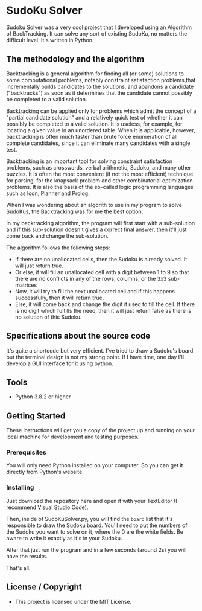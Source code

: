 # SudoKu Solver

Sudoku Solver was a very cool project that I developed using
an Algorithm of BackTracking. It can solve any sort of existing SudoKu, no matters the difficult level. It's written in Python.

## The methodology and the algorithm

Backtracking is a general algorithm for finding all (or some) solutions to some computational problems, notably constraint satisfaction problems,that incrementally builds candidates to the solutions, and abandons a candidate ("backtracks") as soon as it determines that the candidate 
cannot possibly be completed to a valid solution. 

Backtracking can be applied only for problems which admit the concept
 of a "partial candidate solution" and a relatively quick test of 
whether it can possibly be completed to a valid solution.  It is 
useless, for example, for locating a given value in an unordered table. 
 When it is applicable, however, backtracking is often much faster than brute force enumeration of all complete candidates, since it can eliminate many candidates with a single test.


Backtracking is an important tool for solving constraint satisfaction problems, such as crosswords, verbal arithmetic, Sudoku, and many other puzzles.  It is often the most convenient (if not the most efficient) technique for parsing, for the knapsack problem and other combinatorial optimization problems.  It is also the basis of the so-called logic programming languages such as  Icon, Planner and Prolog.

When I was wondering about an algorith to use in my program to solve SudoKus, the Backtracking was for me the best option.

In my backtracking algorithm, the program will first start with a sub-solution and if this sub-solution doesn't 
gives a correct final answer, then it'll just come back and change the 
sub-solution. 

The algorithm follows the following steps: 

* If there are no unallocated cells, then the Sudoku is already solved. It will just return true.
* Or else, it will fill an unallocated cell with a digit between 1 to 9
so that there are no conflicts in any of the rows, columns, or the 3x3 
sub-matrices
* Now, it will try to fill the next unallocated cell and if this happens successfully, then it will return true.
* Else, it will come back and change the digit it used to fill the cell. If there is no digit which fulfills the need, then it will just return false as there is no solution of this Sudoku.

## Specifications about the source code 

It's quite a shortcode but very efficient. I've tried to draw a Sudoku's board but the terminal design is not my strong point. If I have time, one day I'll develop a GUI interface for it using python. 

## Tools

* Python 3.8.2 or higher

## Getting Started

These instructions will get you a copy of the project up and running on your local machine for development and testing purposes. 

### Prerequisites

You will only need Python installed on your computer. So you can get it directly from Python's website.



### Installing


Just download the repository here and open it with your TextEditor (I recommend Visual Studio Code).

Then, inside of SudoKuSolver.py, you will find the `board` list that it's responsible to draw the Sudoku board. You'll need to put the numbers of the Sudoku you want to solve on it, where the 0 are the white fields. Be aware to write it exactly as it's in your Sudoku.

After that just run the program and in a few seconds (around 2s) you will have the results.


That's all.



## License / Copyright

* This project is licensed under the MIT License.









